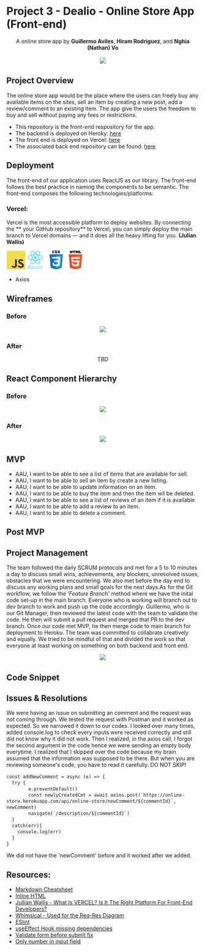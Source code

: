 # Project 3 - Dealio - Online Store App (Front-end)
<div align="center">A online store app by <strong>Guillermo Aviles</strong>, <strong>Hiram Rodriguez</strong>, and <strong>Nghia (Nathan) Vo</strong>
<br></br>
<img src="https://i.imgur.com/Kl67sLX.gif"/>
</div>

## Project Overview

The online store app would be the place where the users can freely buy any available items on the sites, sell an item by creating a new post, add a review/comment to an existing item. The app give the users the freedom to buy and sell without paying any fees or restrictions.

+ This repository is the front-end respository for the app.
+ The backend is deployed on Heroky: [here](https://online-store.herokuapp.com/api/online-store/)
+ The front end is deployed on Vercel: [here](https://online-store-fe-3vpd-b12pu7004-guillermoaviles.vercel.app/)
+ The associated back end repository can be found: [here](https://github.com/guillermoaviles/online-store-be)

## Deployment
The front-end of our application uses ReactJS as our library. The front-end follows the best practice in naming the components to be semantic. The front-end composes the following technologies/platforms:

### Vercel:
Vercel is the most accessible platform to deploy websites. By connecting the ** your GitHub repository** to Vercel, you can simply deploy the main branch to Vercel domains — and it does all the heavy lifting for you. **(Julian Wallis)**

<img src="https://raw.githubusercontent.com/devicons/devicon/master/icons/javascript/javascript-original.svg" width=10% height=10%><img src="https://raw.githubusercontent.com/devicons/devicon/master/icons/react/react-original-wordmark.svg" width=10% height=10%> <img src="https://raw.githubusercontent.com/devicons/devicon/master/icons/css3/css3-original-wordmark.svg" width=10% height=10%><img src="https://raw.githubusercontent.com/devicons/devicon/master/icons/html5/html5-original-wordmark.svg" width=10% height=10%>
- Axios

## Wireframes
### Before
<div align="center">
<img src="https://media.git.generalassemb.ly/user/45455/files/b3d3114b-01f7-4d97-8d95-1f6aac2a14ec"/>
</div>

### After
<div align="center">TBD
</div>

## React Component Hierarchy
### Before
<div align="center">
<img src="https://user-images.githubusercontent.com/114704720/206966901-599ce162-ff7c-4d52-bd07-8b6338ae1cc8.png"/>
</div>


### After
<div align="center">
<img src="https://user-images.githubusercontent.com/114704720/206969375-d5fccfd9-90c2-4ca9-b93f-45694715bc19.png"/>
</div>


## MVP
+ AAU, I want to be able to see a list of items that are available for sell.
+ AAU, I want to be able to sell an item by create a new listing.
+ AAU, I want to be able to update information on an item. 
+ AAU, I want to be able to buy the item and then the item wil be deleted.
+ AAU, I want to be able to see a list of reviews of an item if it is available.
+ AAU, I want to be able to add a review to an item.
+ AAU, I want to be able to delete a comment.

## Post MVP

## Project Management
The team followed the daily SCRUM protocols and met for a 5 to 10 minutes a day to discuss small wins, achievements, any blockers, unresolved issues, obstacles that we were encountering. We also met before the day end to discuss any working plans and small goals for the next days.As for the Git workflow, we follow the *'Feature Branch'* method where we have the inital code set-up in the main branch. Everyone who is working will branch out to dev branch to work and push up the code accordingly. Guillermo, who is our Git Manager, then reviewed the latest code with the team to validate the code. He then will submit a pull request and merged that PR to the dev branch. Once our code met MVP, he then merge code to main branch for deployment to Heroku. The team was committed to collabrate creatively and equally. We tried to be mindful of that and divided the work so that everyone at least working on something on both backend and front end.

<div align="center">
<img src="https://user-images.githubusercontent.com/114704720/206955919-a8dbd9d1-3a2c-4e1d-bb16-b626883ce46c.png"/>
</div>

## Code Snippet

## Issues & Resolutions
We were having an issue on submitting an comment and the request was not coming through. We tested the request with Postman and it worked as expected. So we narrowed it down to our codes. I looked over many times, added console.log to check every inputs were received correctly and still did not know why it did not work. Then I realized, in the axios call, I forgot the second argument in the code hence we were sending an empty body everytime. I realized that I skipped over the code because my brain assumed that the information was supposed to be there. But when you are reviewing someone's code, you have to read it carefully. DO NOT SKIP!

```
const addNewComment = async (e) => {
  try {
        e.preventDefault()
        const newlyCreatedCmt = await axios.post(`https://online-store.herokuapp.com/api/online-store/newComment/${commentId}`, newComment)
        navigate(`/description/${commentId}`)
  }
  catch(err){
    console.log(err)
  }
}
```
We did not have the 'newComment' before and it worked after we added.

## Resources:

+ [Markdown Cheatsheet](https://github.com/adam-p/markdown-here/wiki/Markdown-Cheatsheet)
+ [Inline HTML](https://stackoverflow.com/questions/12090472/how-do-i-center-an-image-in-the-readme-md-file-on-github)
+ [Jullian Wallis - What Is VERCEL? Is It The Right Platform For Front-End Developers?](https://webo.digital/blog/what-is-vercel-is-it-the-right-platform-for-front-end-developers/)
+ [Whimsical - Used for the Req-Res Diagram](https://whimsical.com)
+ [ESlint](https://stackoverflow.com/questions/41604162/eslint-throws-is-assigned-a-value-but-never-used-webpack-module)
+ [useEffect Hook missing dependencies](https://bobbyhadz.com/blog/react-hook-useeffect-has-missing-dependency)
+ [Validate form before submit fix](https://stephencharlesweiss.com/form-validation-prevent-default-and-on-submit-vs-on-click)
+ [Only number in input field](https://www.geeksforgeeks.org/how-to-force-input-field-to-enter-numbers-only-using-javascript/#:~:text=By%20default%2C%20HTML%205%20input,numeric%20keyboard%20on%20mobile%20devices.)
